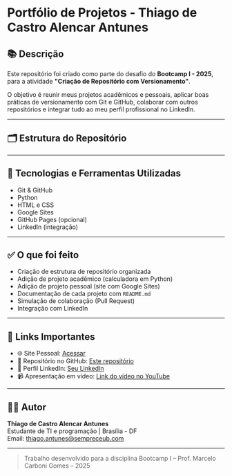 # Portfólio de Projetos - Thiago de Castro Alencar Antunes

## 📚 Descrição

Este repositório foi criado como parte do desafio do **Bootcamp I - 2025**, para a atividade **"Criação de Repositório com Versionamento"**.

O objetivo é reunir meus projetos acadêmicos e pessoais, aplicar boas práticas de versionamento com Git e GitHub, colaborar com outros repositórios e integrar tudo ao meu perfil profissional no LinkedIn.

---

## 🗂️ Estrutura do Repositório


---

## 🔧 Tecnologias e Ferramentas Utilizadas

- Git & GitHub
- Python
- HTML e CSS
- Google Sites
- GitHub Pages (opcional)
- LinkedIn (integração)

---

## ✅ O que foi feito

- Criação de estrutura de repositório organizada
- Adição de projeto acadêmico (calculadora em Python)
- Adição de projeto pessoal (site com Google Sites)
- Documentação de cada projeto com `README.md`
- Simulação de colaboração (Pull Request)
- Integração com LinkedIn

---

## 🔗 Links Importantes

- 🌐 Site Pessoal: [Acessar](https://sites.google.com/view/portfolio-thiago/p%C3%A1gina-inicial)
- 📁 Repositório no GitHub: [Este repositório](coloque_o_link_do_repositorio_aqui)
- 💼 Perfil LinkedIn: [Seu LinkedIn](https://www.linkedin.com/in/thiago-castro-893509365/?trk=opento_sprofile_details)
- 📹 Apresentação em vídeo: [Link do vídeo no YouTube](coloque_o_link_do_video_aqui)

---

## 👨‍💻 Autor

**Thiago de Castro Alencar Antunes**  
Estudante de TI e programação | Brasília - DF  
Email: thiago.antunes@sempreceub.com

---

> Trabalho desenvolvido para a disciplina Bootcamp I – Prof. Marcelo Carboni Gomes – 2025

